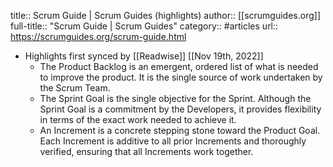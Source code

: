 title:: Scrum Guide | Scrum Guides (highlights)
author:: [[scrumguides.org]]
full-title:: "Scrum Guide | Scrum Guides"
category:: #articles
url:: https://scrumguides.org/scrum-guide.html

- Highlights first synced by [[Readwise]] [[Nov 19th, 2022]]
	- The Product Backlog is an emergent, ordered list of what is needed to
	  improve the product. It is the single source of work undertaken by the
	  Scrum Team.
	- The Sprint Goal is the single objective for the Sprint. Although the
	  Sprint Goal is a commitment by the Developers, it provides flexibility
	  in terms of the exact work needed to achieve it.
	- An Increment is a concrete stepping stone toward the Product Goal. Each
	  Increment is additive to all prior Increments and thoroughly verified,
	  ensuring that all Increments work together.